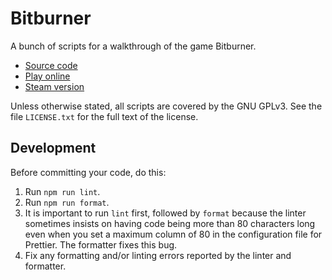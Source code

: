 # Bitburner

A bunch of scripts for a walkthrough of the game Bitburner.

- [Source code](https://github.com/danielyxie/bitburner)
- [Play online](https://danielyxie.github.io/bitburner/)
- [Steam version](https://store.steampowered.com/app/1812820/Bitburner/)

Unless otherwise stated, all scripts are covered by the GNU GPLv3. See the
file `LICENSE.txt` for the full text of the license.

## Development

Before committing your code, do this:

1. Run `npm run lint`.
1. Run `npm run format`.
1. It is important to run `lint` first, followed by `format` because the linter sometimes
   insists on having code being more than 80 characters long even when you set a maximum
   column of 80 in the configuration file for Prettier.  The formatter fixes this bug.
1. Fix any formatting and/or linting errors reported by the linter and formatter.
